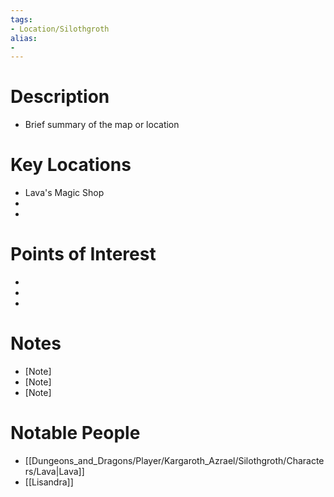 ```yaml
---
tags:
- Location/Silothgroth
alias:
- 
---
```


# Description
- Brief summary of the map or location

# Key Locations
- Lava's Magic Shop
- [Location 2]: [Description/Notes]
- [Location 3]: [Description/Notes]

# Points of Interest
- [POI 1]: [Description/Notes]
- [POI 2]: [Description/Notes]
- [POI 3]: [Description/Notes]

# Notes
- [Note]
- [Note]
- [Note]

# Notable People
- [[Dungeons_and_Dragons/Player/Kargaroth_Azrael/Silothgroth/Characters/Lava|Lava]]
- [[Lisandra]]
